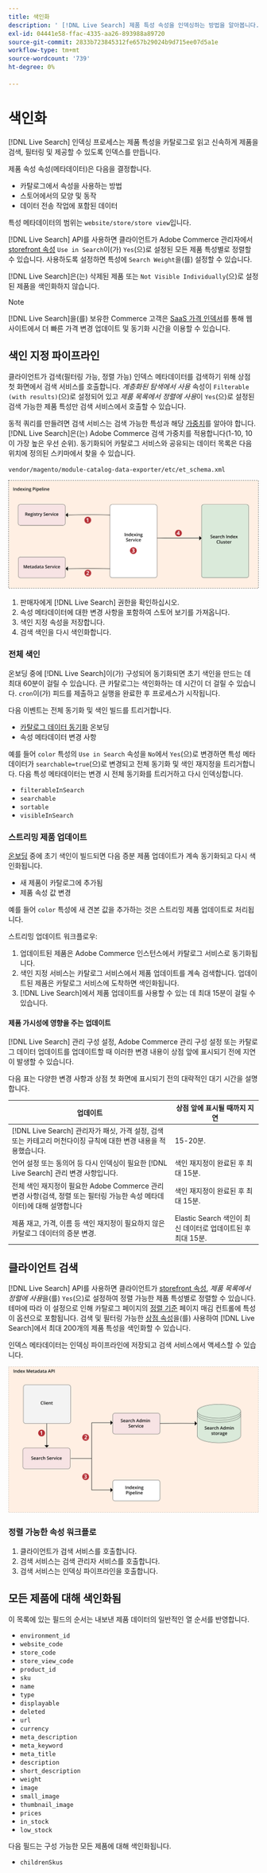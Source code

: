 ```yaml
---
title: 색인화
description: ' [!DNL Live Search] 제품 특성 속성을 인덱싱하는 방법을 알아봅니다.'
exl-id: 04441e58-ffac-4335-aa26-893988a89720
source-git-commit: 2833b723845312fe657b29024b9d715ee07d5a1e
workflow-type: tm+mt
source-wordcount: '739'
ht-degree: 0%

---
```


# 색인화

[!DNL Live Search] 인덱싱 프로세스는 제품 특성을 카탈로그로 읽고 신속하게 제품을 검색, 필터링 및 제공할 수 있도록 인덱스를 만듭니다.

제품 속성 속성(메타데이터)은 다음을 결정합니다.

* 카탈로그에서 속성을 사용하는 방법
* 스토어에서의 모양 및 동작
* 데이터 전송 작업에 포함된 데이터

특성 메타데이터의 범위는 `website/store/store view`입니다.

[!DNL Live Search] API를 사용하면 클라이언트가 Adobe Commerce 관리자에서 [storefront 속성](https://experienceleague.adobe.com/en/docs/commerce-admin/catalog/product-attributes/product-attributes) `Use in Search`이(가) `Yes`(으)로 설정된 모든 제품 특성별로 정렬할 수 있습니다. 사용하도록 설정하면 특성에 `Search Weight`을(를) 설정할 수 있습니다.

[!DNL Live Search]은(는) 삭제된 제품 또는 `Not Visible Individually`(으)로 설정된 제품을 색인화하지 않습니다.

>[!NOTE]
>
> [!DNL Live Search]을(를) 보유한 Commerce 고객은 [SaaS 가격 인덱서](../price-index/price-indexing.md)를 통해 웹 사이트에서 더 빠른 가격 변경 업데이트 및 동기화 시간을 이용할 수 있습니다.

## 색인 지정 파이프라인

클라이언트가 검색(필터링 가능, 정렬 가능) 인덱스 메타데이터를 검색하기 위해 상점 첫 화면에서 검색 서비스를 호출합니다. *계층화된 탐색에서 사용* 속성이 `Filterable (with results)`(으)로 설정되어 있고 *제품 목록에서 정렬에 사용*&#x200B;이 `Yes`(으)로 설정된 검색 가능한 제품 특성만 검색 서비스에서 호출할 수 있습니다.

동적 쿼리를 만들려면 검색 서비스는 검색 가능한 특성과 해당 [가중치](https://experienceleague.adobe.com/en/docs/commerce-admin/catalog/catalog/search/search-results)를 알아야 합니다. [!DNL Live Search]은(는) Adobe Commerce 검색 가중치를 적용합니다(1-10, 10이 가장 높은 우선 순위). 동기화되어 카탈로그 서비스와 공유되는 데이터 목록은 다음 위치에 정의된 스키마에서 찾을 수 있습니다.

`vendor/magento/module-catalog-data-exporter/etc/et_schema.xml`

![[!DNL Live Search] 인덱싱 클라이언트 검색 다이어그램](assets/indexing-pipeline.svg)

1. 판매자에게 [!DNL Live Search] 권한을 확인하십시오.
1. 속성 메타데이터에 대한 변경 사항을 포함하여 스토어 보기를 가져옵니다.
1. 색인 지정 속성을 저장합니다.
1. 검색 색인을 다시 색인화합니다.

### 전체 색인

온보딩 중에 [!DNL Live Search]이(가) 구성되어 동기화되면 초기 색인을 만드는 데 최대 60분이 걸릴 수 있습니다. 큰 카탈로그는 색인화하는 데 시간이 더 걸릴 수 있습니다. `cron`이(가) 피드를 제출하고 실행을 완료한 후 프로세스가 시작됩니다.

다음 이벤트는 전체 동기화 및 색인 빌드를 트리거합니다.

* [카탈로그 데이터 동기화](install.md#synchronize-catalog-data) 온보딩
* 속성 메타데이터 변경 사항

예를 들어 `color` 특성의 `Use in Search` 속성을 `No`에서 `Yes`(으)로 변경하면 특성 메타데이터가 `searchable=true`(으)로 변경되고 전체 동기화 및 색인 재지정을 트리거합니다. 다음 특성 메타데이터는 변경 시 전체 동기화를 트리거하고 다시 인덱싱합니다.

* `filterableInSearch`
* `searchable`
* `sortable`
* `visibleInSearch`

### 스트리밍 제품 업데이트

[온보딩](install.md#synchronize-catalog-data) 중에 초기 색인이 빌드되면 다음 증분 제품 업데이트가 계속 동기화되고 다시 색인화됩니다.

* 새 제품이 카탈로그에 추가됨
* 제품 속성 값 변경

예를 들어 `color` 특성에 새 견본 값을 추가하는 것은 스트리밍 제품 업데이트로 처리됩니다.

스트리밍 업데이트 워크플로우:

1. 업데이트된 제품은 Adobe Commerce 인스턴스에서 카탈로그 서비스로 동기화됩니다.
1. 색인 지정 서비스는 카탈로그 서비스에서 제품 업데이트를 계속 검색합니다. 업데이트된 제품은 카탈로그 서비스에 도착하면 색인화됩니다.
1. [!DNL Live Search]에서 제품 업데이트를 사용할 수 있는 데 최대 15분이 걸릴 수 있습니다.

#### 제품 가시성에 영향을 주는 업데이트

[!DNL Live Search] 관리 구성 설정, Adobe Commerce 관리 구성 설정 또는 카탈로그 데이터 업데이트를 업데이트할 때 이러한 변경 내용이 상점 앞에 표시되기 전에 지연이 발생할 수 있습니다.

다음 표는 다양한 변경 사항과 상점 첫 화면에 표시되기 전의 대략적인 대기 시간을 설명합니다.

| 업데이트 | 상점 앞에 표시될 때까지 지연 |
|---|---|
| [!DNL Live Search] 관리자가 패싯, 가격 설정, 검색 또는 카테고리 머천다이징 규칙에 대한 변경 내용을 적용했습니다. | 15-20분. |
| 언어 설정 또는 동의어 등 다시 인덱싱이 필요한 [!DNL Live Search] 관리 변경 사항입니다. | 색인 재지정이 완료된 후 최대 15분. |
| 전체 색인 재지정이 필요한 Adobe Commerce 관리 변경 사항(검색, 정렬 또는 필터링 가능한 속성 메타데이터)에 대해 설명합니다 | 색인 재지정이 완료된 후 최대 15분. |
| 제품 재고, 가격, 이름 등 색인 재지정이 필요하지 않은 카탈로그 데이터의 증분 변경. | Elastic Search 색인이 최신 데이터로 업데이트된 후 최대 15분. |

## 클라이언트 검색

[!DNL Live Search] API를 사용하면 클라이언트가 [storefront 속성](https://experienceleague.adobe.com/en/docs/commerce-admin/catalog/product-attributes/product-attributes), *제품 목록에서 정렬에 사용*&#x200B;을(를) `Yes`(으)로 설정하여 정렬 가능한 제품 특성별로 정렬할 수 있습니다. 테마에 따라 이 설정으로 인해 카탈로그 페이지의 [정렬 기준](https://experienceleague.adobe.com/en/docs/commerce-admin/catalog/catalog/navigation/navigation) 페이지 매김 컨트롤에 특성이 옵션으로 포함됩니다. 검색 및 필터링 가능한 [상점 속성](https://experienceleague.adobe.com/en/docs/commerce-admin/catalog/product-attributes/product-attributes)을(를) 사용하여 [!DNL Live Search]에서 최대 200개의 제품 특성을 색인화할 수 있습니다.

인덱스 메타데이터는 인덱싱 파이프라인에 저장되고 검색 서비스에서 액세스할 수 있습니다.

![[!DNL Live Search] 인덱스 메타데이터 API 다이어그램](assets/index-metadata-api.svg)

### 정렬 가능한 속성 워크플로

1. 클라이언트가 검색 서비스를 호출합니다.
1. 검색 서비스는 검색 관리자 서비스를 호출합니다.
1. 검색 서비스는 인덱싱 파이프라인을 호출합니다.

## 모든 제품에 대해 색인화됨

이 목록에 있는 필드의 순서는 내보낸 제품 데이터의 일반적인 열 순서를 반영합니다.

* `environment_id`
* `website_code`
* `store_code`
* `store_view_code`
* `product_id`
* `sku`
* `name`
* `type`
* `displayable`
* `deleted`
* `url`
* `currency`
* `meta_description`
* `meta_keyword`
* `meta_title`
* `description`
* `short_description`
* `weight`
* `image`
* `small_image`
* `thumbnail_image`
* `prices`
* `in_stock`
* `low_stock`

다음 필드는 구성 가능한 모든 제품에 대해 색인화됩니다.

* `childrenSkus`
